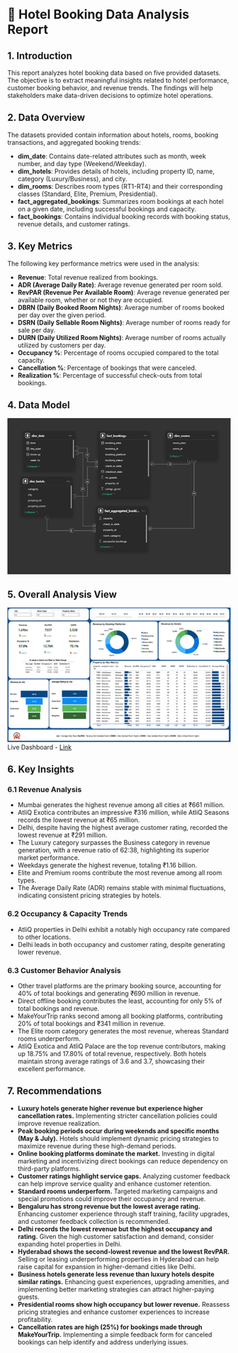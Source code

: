 # 🌟 Hotel Booking Data Analysis Report

## 1. Introduction
This report analyzes hotel booking data based on five provided datasets. The objective is to extract meaningful insights related to hotel performance, customer booking behavior, and revenue trends. The findings will help stakeholders make data-driven decisions to optimize hotel operations.

## 2. Data Overview
The datasets provided contain information about hotels, rooms, booking transactions, and aggregated booking trends:

- **dim_date**: Contains date-related attributes such as month, week number, and day type (Weekend/Weekday).
- **dim_hotels**: Provides details of hotels, including property ID, name, category (Luxury/Business), and city.
- **dim_rooms**: Describes room types (RT1-RT4) and their corresponding classes (Standard, Elite, Premium, Presidential).
- **fact_aggregated_bookings**: Summarizes room bookings at each hotel on a given date, including successful bookings and capacity.
- **fact_bookings**: Contains individual booking records with booking status, revenue details, and customer ratings.

## 3. Key Metrics
The following key performance metrics were used in the analysis:

- **Revenue**: Total revenue realized from bookings.
- **ADR (Average Daily Rate)**: Average revenue generated per room sold.
- **RevPAR (Revenue Per Available Room)**: Average revenue generated per available room, whether or not they are occupied.
- **DBRN (Daily Booked Room Nights)**: Average number of rooms booked per day over the given period.
- **DSRN (Daily Sellable Room Nights)**: Average number of rooms ready for sale per day.
- **DURN (Daily Utilized Room Nights)**: Average number of rooms actually utilized by customers per day.
- **Occupancy %**: Percentage of rooms occupied compared to the total capacity.
- **Cancellation %**: Percentage of bookings that were canceled.
- **Realization %**: Percentage of successful check-outs from total bookings.

## 4. Data Model
![Data Model](https://github.com/Aarush250/Hospitality-Project/raw/main/Data%20Model.png)

## 5. Overall Analysis View
![Overall Analysis View](https://github.com/Aarush250/Hospitality-Project/raw/main/Overall%20Analysis%20View.png)
Live Dashboard - [Link](https://app.powerbi.com/view?r=eyJrIjoiMzFhYmUyNTktYjFlNy00YWU1LWI0NzUtMzU0ODcyOWUxYjkxIiwidCI6ImM2ZTU0OWIzLTVmNDUtNDAzMi1hYWU5LWQ0MjQ0ZGM1YjJjNCJ9)

## 6. Key Insights

### 6.1 Revenue Analysis
- Mumbai generates the highest revenue among all cities at ₹661 million.
- AtliQ Exotica contributes an impressive ₹316 million, while AtliQ Seasons records the lowest revenue at ₹65 million.
- Delhi, despite having the highest average customer rating, recorded the lowest revenue at ₹291 million.
- The Luxury category surpasses the Business category in revenue generation, with a revenue ratio of 62:38, highlighting its superior market performance.
- Weekdays generate the highest revenue, totaling ₹1.16 billion.
- Elite and Premium rooms contribute the most revenue among all room types.
- The Average Daily Rate (ADR) remains stable with minimal fluctuations, indicating consistent pricing strategies by hotels.

### 6.2 Occupancy & Capacity Trends
- AtliQ properties in Delhi exhibit a notably high occupancy rate compared to other locations.
- Delhi leads in both occupancy and customer rating, despite generating lower revenue.

### 6.3 Customer Behavior Analysis
- Other travel platforms are the primary booking source, accounting for 40% of total bookings and generating ₹690 million in revenue.
- Direct offline booking contributes the least, accounting for only 5% of total bookings and revenue.
- MakeYourTrip ranks second among all booking platforms, contributing 20% of total bookings and ₹341 million in revenue.
- The Elite room category generates the most revenue, whereas Standard rooms underperform.
- AtliQ Exotica and AtliQ Palace are the top revenue contributors, making up 18.75% and 17.80% of total revenue, respectively. Both hotels maintain strong average ratings of 3.6 and 3.7, showcasing their excellent performance.

## 7. Recommendations
- **Luxury hotels generate higher revenue but experience higher cancellation rates.** Implementing stricter cancellation policies could improve revenue realization.
- **Peak booking periods occur during weekends and specific months (May & July).** Hotels should implement dynamic pricing strategies to maximize revenue during these high-demand periods.
- **Online booking platforms dominate the market.** Investing in digital marketing and incentivizing direct bookings can reduce dependency on third-party platforms.
- **Customer ratings highlight service gaps.** Analyzing customer feedback can help improve service quality and enhance customer retention.
- **Standard rooms underperform.** Targeted marketing campaigns and special promotions could improve their occupancy and revenue.
- **Bengaluru has strong revenue but the lowest average rating.** Enhancing customer experience through staff training, facility upgrades, and customer feedback collection is recommended.
- **Delhi records the lowest revenue but the highest occupancy and rating.** Given the high customer satisfaction and demand, consider expanding hotel properties in Delhi.
- **Hyderabad shows the second-lowest revenue and the lowest RevPAR.** Selling or leasing underperforming properties in Hyderabad can help raise capital for expansion in higher-demand cities like Delhi.
- **Business hotels generate less revenue than luxury hotels despite similar ratings.** Enhancing guest experiences, upgrading amenities, and implementing better marketing strategies can attract higher-paying guests.
- **Presidential rooms show high occupancy but lower revenue.** Reassess pricing strategies and enhance customer experiences to increase profitability.
- **Cancellation rates are high (25%) for bookings made through MakeYourTrip.** Implementing a simple feedback form for canceled bookings can help identify and address underlying issues.
